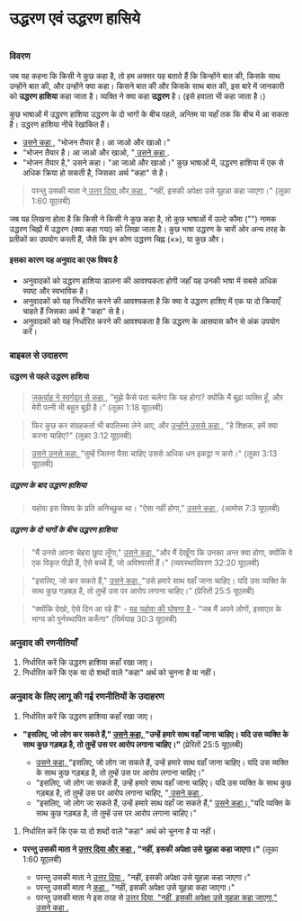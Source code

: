 # उद्धरण एवं उद्धरण हासिये

 #

### विवरण

जब यह कहना कि किसी ने कुछ कहा है, तो हम अक्सर यह बताते हैं कि किन्होंने बात की, किसके साथ उन्होंने बात की, और उन्होंने क्या कहा। किसने बात की और किसके साथ बात की, इस बारे में जानकारी को **उद्धरण हाशिया** कहा जाता है। व्यक्ति ने क्या कहा **उद्धरण** है। (इसे हवाला भी कहा जाता है।)

कुछ भाषाओं में उद्धरण हाशिया उद्धरण के दो भागों के बीच पहले, अन्तिम या यहाँ तक ​​कि बीच में आ सकता है। उद्धरण हाशिया नीचे रेखांकित हैं। 

* <u> उसने कहा </u>, "भोजन तैयार है। आ जाओ और खाओ।"
* "भोजन तैयार है। आ जाओ और खाओ, "<u> उसने कहा </u>.
* "भोजन तैयार है," उसने कहा। </u> "आ जाओ और खाओ।" कुछ भाषाओं में, उद्धरण हाशिया में एक से अधिक क्रिया हो सकती है, जिसका अर्थ "कहा" से है।

> परन्तु उसकी माता ने<u> उत्तर दिया </u>और<u> कहा </u>, "नहीं, इसकी अपेक्षा  उसे यूहन्ना कहा जाएगा।" (लूका 1:60 यूएलबी)

जब यह लिखना होता है कि किसी ने किसी ने कुछ कहा है, तो कुछ भाषाओं में उल्टे कौमा ("") नामक उद्धरण चिह्नों में उद्धरण (क्या कहा गया) को लिखा जाता है। कुछ भाषा उद्धरण के चारों ओर अन्य तरह के प्रतीकों का उपयोग करती हैं, जैसे कि इन कोण उद्धरण चिह्न («»), या कुछ और।


#### इसका कारण यह अनुवाद का एक विषय है

* अनुवादकों को उद्धरण हाशिया डालना की आवश्यकता होगी जहाँ यह उनकी भाषा में सबसे अधिक स्पष्ट और स्वभाविक है।
* अनुवादकों को यह निर्धारित करने की आवश्यकता है कि क्या वे उद्धरण हाशिए में एक या दो क्रियाएँ चाहते हैं जिसका अर्थ है "कहा" से है।
* अनुवादकों को यह निर्धारित करने की आवश्यकता है कि उद्धरण के आसपास कौन से अंक उपयोग करें।

### बाइबल से उदाहरण

#### उद्धरण से पहले उद्धरण हाशिया

> <u> जकर्याह ने स्वर्गदूत से कहा </u>, "मुझे कैसे पता चलेगा कि यह होगा? क्योंकि मैं बूढ़ा व्यक्ति हूँ, और मेरी पत्नी भी बहुत बूढ़ी है।” (लूका 1:18 यूएलबी)

<blockquote> फिर कुछ कर संग्रहकर्ता भी बपतिस्मा लेने आए, और <u> उन्होंने उससे कहा </u>, "हे शिक्षक, हमें क्या करना चाहिए?" (लूका 3:12 यूएलबी) </blockquote>

> <u> उसने उनसे कहा, </u> "तुम्हें जितना पैसा चाहिए उससे अधिक धन इकट्ठा न करो।" (लूका 3:13 यूएलबी)

##### उद्धरण के बाद उद्धरण हाशिया

> यहोवा इस विषय के प्रति अनिच्छुक था। "ऐसा नहीं होगा," <u> उसने कहा </u>. (आमोस 7:3 यूएलबी)

##### उद्धरण के दो भागों के बीच उद्धरण हाशिया

> "मैं उनसे अपना चेहरा छुपा लूँगा," <u> उसने कहा, </u> "और मैं देखूँगा कि उनका अन्त क्या होगा, क्योंकि वे एक विकृत पीढ़ी हैं, ऐसे बच्चें हैं, जो अविश्वासी हैं।" (व्यवस्थाविवरण 32:20 यूएलबी)

<blockquote> "इसलिए, जो कर सकते हैं," <u> उसने कहा, </u> "उसे हमारे साथ वहाँ जाना चाहिए। यदि उस व्यक्ति के साथ कुछ गड़बड़ है, तो तुम्हें उस पर आरोप लगाना चाहिए।” (प्रेरितों 25:5 यूएलबी) </blockquote>

> "क्योंकि देखो, ऐसे दिन आ रहे हैं" - <u> यह यहोवा की घोषणा है </u> - "जब मैं अपने लोगों, इस्राएल के भाग्य को पुर्नस्थापित करूँगा" (यिर्मयाह 30:3 यूएलबी)

### अनुवाद की रणनीतियाँ

1. निर्धारित करें कि उद्धरण हाशिया कहाँ रखा जाए।
1. निर्धारित करें कि एक या दो शब्दों वाले "कहा" अर्थ को चुनना है या नहीं।

### अनुवाद के लिए लागू की गई रणनीतियों के उदाहरण

1. निर्धारित करें कि उद्धरण हाशिया कहाँ रखा जाए।

* **"इसलिए, जो लोग कर सकते हैं," <u> उसने कहा, </u> "उन्हें हमारे साथ वहाँ जाना चाहिए। यदि उस व्यक्ति के साथ कुछ गड़बड़ है, तो तुम्हें उस पर आरोप लगाना चाहिए।”** (प्रेरितों 25:5 यूएलबी)

	* <u> उसने कहा, </u> "इसलिए, जो लोग जा सकते हैं, उन्हें हमारे साथ वहाँ जाना चाहिए। यदि उस व्यक्ति के साथ कुछ गड़बड़ है, तो तुम्हें उस पर आरोप लगाना चाहिए।”
	* "इसलिए, जो लोग जा सकते हैं, उन्हें हमारे साथ वहाँ जाना चाहिए। यदि उस व्यक्ति के साथ कुछ गड़बड़ है, तो तुम्हें उस पर आरोप लगाना चाहिए, "<u> उसने कहा </u>.
	* "इसलिए, जो लोग जा सकते हैं, उन्हें हमारे साथ वहाँ जा सकते हैं," <u> उसने कहा। </u> "यदि व्यक्ति के साथ कुछ गड़बड़ है, तो तुम्हें उस पर आरोप लगाना चाहिए।"

1. निर्धारित करें कि एक या दो शब्दों वाले "कहा" अर्थ को चुनना है या नहीं।

* **परन्तु उसकी माता ने <u> उत्तर दिया और कहा </u>, "नहीं, इसकी अपेक्षा उसे यूहन्ना कहा जाएगा।"** (लूका 1:60 यूएलबी)

	* परन्तु उसकी माता ने <u> उत्तर दिया </u>, "नहीं, इसकी अपेक्षा उसे यूहन्ना कहा जाएगा।"
	* परन्तु उसकी माता ने <u> कहा </u>, "नहीं, इसकी अपेक्षा उसे यूहन्ना कहा जाएगा।"
	* परन्तु उसकी माता ने </u> इस तरह से <u> उत्तर दिया, "नहीं, इसकी अपेक्षा  उसे यूहन्ना कहा जाएगा," उसने <u> कहा </u>.
